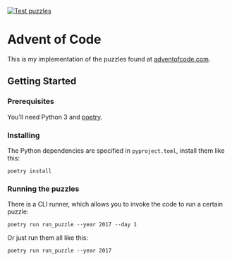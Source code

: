 [![Test puzzles](https://github.com/mcuelenaere/advent_of_code/workflows/Test%20puzzles/badge.svg?branch=master)](https://github.com/mcuelenaere/advent_of_code/actions?query=workflow%3A%22Test+puzzles%22)
# Advent of Code

This is my implementation of the puzzles found at [adventofcode.com](https://adventofcode.com/).

## Getting Started

### Prerequisites

You'll need Python 3 and [poetry](https://python-poetry.org/).

### Installing

The Python dependencies are specified in `pyproject.toml`, install them like this:

```
poetry install
```

### Running the puzzles

There is a CLI runner, which allows you to invoke the code to run a certain puzzle:

```
poetry run run_puzzle --year 2017 --day 1
```

Or just run them all like this:

```
poetry run run_puzzle --year 2017
```
